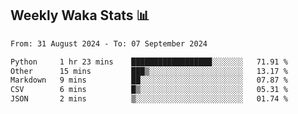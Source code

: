 ## Weekly Waka Stats 📊
<!--START_SECTION:waka-->

```txt
From: 31 August 2024 - To: 07 September 2024

Python     1 hr 23 mins    ██████████████████░░░░░░░   71.91 %
Other      15 mins         ███▒░░░░░░░░░░░░░░░░░░░░░   13.17 %
Markdown   9 mins          ██░░░░░░░░░░░░░░░░░░░░░░░   07.87 %
CSV        6 mins          █▒░░░░░░░░░░░░░░░░░░░░░░░   05.31 %
JSON       2 mins          ▒░░░░░░░░░░░░░░░░░░░░░░░░   01.74 %
```

<!--END_SECTION:waka-->

<!--

Here are some ideas to get you started:

- 🔭 I’m currently working on (way to add branches committed on)
- 🌱 I’m currently learning Web Frameworks and Machine Learning! (Lisp, JS (react & angular), Python, and __)
- 💬 Ask me about ...
- 📫 How to reach me: 
- 😄 Pronouns: He/Him/His
- ⚡ Fun fact: ...

that-recsys-lab
-->
